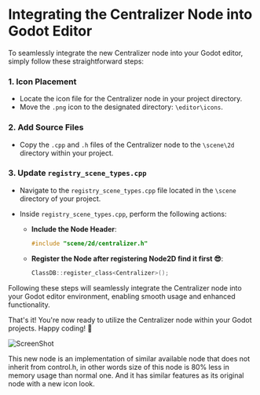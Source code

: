 # Integrating the Centralizer Node into Godot Editor

To seamlessly integrate the new Centralizer node into your Godot editor, simply follow these straightforward steps:

### 1. Icon Placement
- Locate the icon file for the Centralizer node in your project directory.
- Move the `.png` icon to the designated directory: `\editor\icons`.

### 2. Add Source Files
- Copy the `.cpp` and `.h` files of the Centralizer node to the `\scene\2d` directory within your project.

### 3. Update `registry_scene_types.cpp`
- Navigate to the `registry_scene_types.cpp` file located in the `\scene` directory of your project.
- Inside `registry_scene_types.cpp`, perform the following actions:
  
  - **Include the Node Header**:
    
    ```cpp
    #include "scene/2d/centralizer.h"
    ```
  - **Register the Node after registering Node2D find it first 😎**:
    
    ```cpp
    ClassDB::register_class<Centralizer>();
    ```

Following these steps will seamlessly integrate the Centralizer node into your Godot editor environment, enabling smooth usage and enhanced functionality.

That's it! You're now ready to utilize the Centralizer node within your Godot projects. Happy coding! 🚀

![ScreenShot](centralizer_ss.png)

This new node is an implementation of similar available node that does not inherit from control.h, in other words size of this node is 80% less in memory usage than normal one. And it has similar features as its original node with a new icon look.
